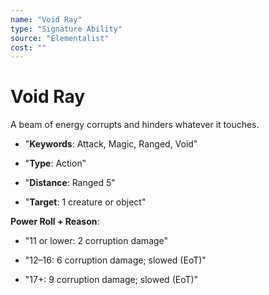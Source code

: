 ```yaml
---
name: "Void Ray"
type: "Signature Ability"
source: "Elementalist"
cost: ""
---
```


# Void Ray

A beam of energy corrupts and hinders whatever it touches.


- "**Keywords**: Attack, Magic, Ranged, Void"

- "**Type**: Action"

- "**Distance**: Ranged 5"

- "**Target**: 1 creature or object"

**Power Roll + Reason**:


- "11 or lower: 2 corruption damage"

- "12–16: 6 corruption damage; slowed (EoT)"

- "17+: 9 corruption damage; slowed (EoT)"
